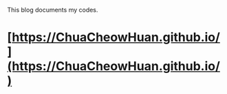 
This blog documents my codes.

# [https://ChuaCheowHuan.github.io/](https://ChuaCheowHuan.github.io/)
